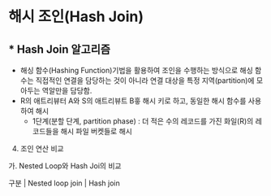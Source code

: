 # 해시 조인(Hash Join)

## * Hash Join 알고리즘
 - 해싱 함수(Hashing Function)기법을 활용하여 조인을 수행하는 방식으로 해싱 함수는 직접적인 연결을 담당하는 것이 아니라 연결
   대상을 특정 지역(partition)에 모아두는 역알만을 담당함.
 - R의 애트리뷰터 A와 S의 애트리뷰트 B흫 해시 키로 하고, 동일한 해시 함수를 사용하여 해시
   - 1단계(분할 단계, partition phase) : 더 적은 수의 레코드를 가진 화일(R)의 레코드들을 해시 파일 버켓들로 해시 


4. 조인 연산 비교

  가. Nested Loop와 Hash Joi의 비교
  
  구분 | Nested loop join | Hash join
